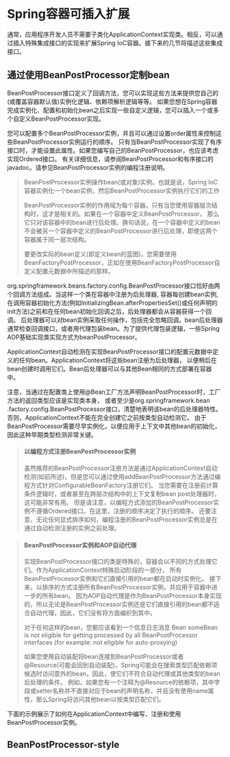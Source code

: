 # Spring容器可插入扩展
通常，应用程序开发人员不需要子类化ApplicationContext实现类。相反，可以通过插入特殊集成接口的实现来扩展Spring IoC容器。接下来的几节将描述这些集成接口。
## 通过使用BeanPostProcessor定制bean
BeanPostProcessor接口定义了回调方法，您可以实现这些方法来提供您自己的(或覆盖容器默认值)实例化逻辑、依赖项解析逻辑等等。
如果您想在Spring容器完成实例化、配置和初始化bean之后实现一些自定义逻辑，您可以插入一个或多个自定义BeanPostProcessor实现。

您可以配置多个BeanPostProcessor实例，并且可以通过设置order属性来控制这些BeanPostProcessor实例运行的顺序。
只有当BeanPostProcessor实现了有序接口时，才能设置此属性。如果您编写自己的BeanPostProcessor，也应该考虑实现Ordered接口。
有关详细信息，请参阅BeanPostProcessor和有序接口的javadoc。请参见BeanPostProcessor实例的编程注册说明。
> BeanPostProcessor实例操作bean(或对象)实例。也就是说，Spring IoC容器实例化一个bean实例，然后BeanPostProcessor实例执行它们的工作
>
>BeanPostProcessor实例的作用域为每个容器。只有当您使用容器层次结构时，这才是相关的。如果在一个容器中定义BeanPostProcessor，
>那么它只对该容器中的bean进行后处理。换句话说，在一个容器中定义的bean不会被另一个容器中定义的BeanPostProcessor进行后处理，即使这两个容器属于同一层次结构。
>
>要更改实际的bean定义(即定义bean的蓝图)，您需要使用BeanFactoryPostProcessor，正如在使用BeanFactoryPostProcessor自定义配置元数据中所描述的那样。

org.springframework.beans.factory.config.BeanPostProcessor接口恰好由两个回调方法组成。当这样一个类在容器中注册为后处理器,
容器每创建bean实例,在调用容器初始化方法(例如InitializingBean.afterPropertiesSet()或任何声明的init方法)之前和在任何bean初始化回调之后，后处理器都会从容器获得一个回调。
后处理器可以对bean实例采取任何操作，包括完全忽略回调。bean后处理器通常检查回调接口，或者用代理包装bean。为了提供代理包装逻辑，一些Spring AOP基础实现类实现方式为beanPostProcessor。

ApplicationContext自动检测在实现BeanPostProcessor接口的配置元数据中定义的任何bean。ApplicationContext将这些bean注册为后处理器，
以便稍后在bean创建时调用它们。Bean后处理器可以与其他Bean相同的方式部署在容器中。

注意，当通过在配置类上使用@Bean工厂方法声明BeanPostProcessor时，工厂方法的返回类型应该是实现类本身，
或者至少是org.springframework.bean .factory.config.BeanPostProcessor接口，清楚地表明该bean的后处理器特性。否则，ApplicationContext不能在完全创建它之前按类型自动检测它。
由于BeanPostProcessor需要尽早实例化，以便应用于上下文中其他bean的初始化，因此这种早期类型检测非常关键。

> #### 以编程方式注册BeanPostProcessor实例
>虽然推荐的BeanPostProcessor注册方法是通过ApplicationContext自动检测(如前所述)，但是您可以通过使用addBeanPostProcessor方法通过编程方式针对ConfigurableBeanFactory注册它们。
>当您需要在注册前计算条件逻辑时，或者甚至在跨层次结构中的上下文复制bean post处理器时，这可能非常有用。
>但是请注意，以编程方式添加的BeanPostProcessor实例不遵循Ordered接口。在这里，注册的顺序决定了执行的顺序。
>还要注意，无论任何显式排序如何，编程注册的BeanPostProcessor实例总是在通过自动检测注册的实例之前处理。

> #### 	BeanPostProcessor实例和AOP自动代理
> 实现BeanPostProcessor接口的类是特殊的，容器会以不同的方式处理它们。作为ApplicationContext特殊启动阶段的一部分，
> 所有BeanPostProcessor实例和它们直接引用的bean都在启动时实例化。
>接下来，以排序的方式注册所有BeanPostProcessor实例，并应用于容器中进一步的所有bean。
>因为AOP自动代理是作为BeanPostProcessor本身实现的，所以无论是BeanPostProcessor实例还是它们直接引用的bean都不适合自动代理，因此，它们没有将方面编织到其中。
>
>对于任何这样的bean，您都应该看到一个信息日志消息
>Bean someBean is not eligible for getting processed by all BeanPostProcessor interfaces (for example: not eligible for auto-proxying)
>
>如果您使用自动装配将bean连接到BeanPostProcessor或者@Resource(可能会回到自动装配)，Spring可能会在搜索类型匹配依赖项候选时访问意外的bean，因此，使它们不符合自动代理或其他类型的bean后处理的条件。
>例如，如果您有一个注释为@Resource的依赖项，其中字段或setter名称并不直接对应于bean的声明名称，并且没有使用name属性，那么Spring将访问其他bean以按类型匹配它们。
>

下面的示例展示了如何在ApplicationContext中编写、注册和使用BeanPostProcessor实例。

## BeanPostProcessor-style

